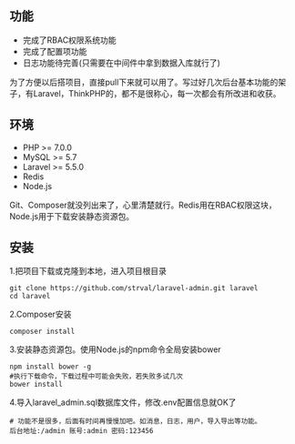 ## 功能

- 完成了RBAC权限系统功能
- 完成了配置项功能
- 日志功能待完善(只需要在中间件中拿到数据入库就行了)

为了方便以后搭项目，直接pull下来就可以用了。写过好几次后台基本功能的架子，有Laravel，ThinkPHP的，都不是很称心，每一次都会有所改进和收获。

## 环境

- PHP >= 7.0.0
- MySQL >= 5.7
- Laravel >= 5.5.0
- Redis
- Node.js

Git、Composer就没列出来了，心里清楚就行。Redis用在RBAC权限这块，Node.js用于下载安装静态资源包。

## 安装

1.把项目下载或克隆到本地，进入项目根目录
```
git clone https://github.com/strval/laravel-admin.git laravel
cd laravel
```
2.Composer安装
```
composer install
```
3.安装静态资源包。使用Node.js的npm命令全局安装bower
```
npm install bower -g
#执行下载命令，下载过程中可能会失败，若失败多试几次
bower install
```
4.导入laravel_admin.sql数据库文件，修改.env配置信息就OK了
```
# 功能不是很多，后面有时间再慢慢加吧。如消息，日志，用户，导入导出等功能。
后台地址:/admin 账号:admin 密码:123456
```
